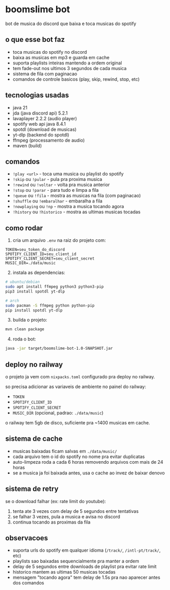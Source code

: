 # boomslime bot

bot de musica do discord que baixa e toca musicas do spotify

## o que esse bot faz

- toca musicas do spotify no discord
- baixa as musicas em mp3 e guarda em cache
- suporta playlists inteiras mantendo a ordem original
- tem fade-out nos ultimos 3 segundos de cada musica
- sistema de fila com paginacao
- comandos de controle basicos (play, skip, rewind, stop, etc)

## tecnologias usadas

- java 21
- jda (java discord api) 5.2.1
- lavaplayer 2.2.2 (audio player)
- spotify web api java 8.4.1
- spotdl (download de musicas)
- yt-dlp (backend do spotdl)
- ffmpeg (processamento de audio)
- maven (build)

## comandos

- `!play <url>` - toca uma musica ou playlist do spotify
- `!skip` ou `!pular` - pula pra proxima musica
- `!rewind` ou `!voltar` - volta pra musica anterior
- `!stop` ou `!parar` - para tudo e limpa a fila
- `!queue` ou `!fila` - mostra as musicas na fila (com paginacao)
- `!shuffle` ou `!embaralhar` - embaralha a fila
- `!nowplaying` ou `!np` - mostra a musica tocando agora
- `!history` ou `!historico` - mostra as ultimas musicas tocadas

## como rodar

1. cria um arquivo `.env` na raiz do projeto com:
```
TOKEN=seu_token_do_discord
SPOTIFY_CLIENT_ID=seu_client_id
SPOTIFY_CLIENT_SECRET=seu_client_secret
MUSIC_DIR=./data/music
```

2. instala as dependencias:
```bash
# ubuntu/debian
sudo apt install ffmpeg python3 python3-pip
pip3 install spotdl yt-dlp

# arch
sudo pacman -S ffmpeg python python-pip
pip install spotdl yt-dlp
```

3. builda o projeto:
```bash
mvn clean package
```

4. roda o bot:
```bash
java -jar target/boomslime-bot-1.0-SNAPSHOT.jar
```

## deploy no railway

o projeto ja vem com `nixpacks.toml` configurado pra deploy no railway.

so precisa adicionar as variaveis de ambiente no painel do railway:
- `TOKEN`
- `SPOTIFY_CLIENT_ID`
- `SPOTIFY_CLIENT_SECRET`
- `MUSIC_DIR` (opcional, padrao: `./data/music`)

o railway tem 5gb de disco, suficiente pra ~1400 musicas em cache.

## sistema de cache

- musicas baixadas ficam salvas em `./data/music/`
- cada arquivo tem o id do spotify no nome pra evitar duplicatas
- auto-limpeza roda a cada 6 horas removendo arquivos com mais de 24 horas
- se a musica ja foi baixada antes, usa o cache ao invez de baixar denovo

## sistema de retry

se o download falhar (ex: rate limit do youtube):
1. tenta ate 3 vezes com delay de 5 segundos entre tentativas
2. se falhar 3 vezes, pula a musica e avisa no discord
3. continua tocando as proximas da fila

## observacoes

- suporta urls do spotify em qualquer idioma (`/track/`, `/intl-pt/track/`, etc)
- playlists sao baixadas sequencialmente pra manter a ordem
- delay de 5 segundos entre downloads de playlist pra evitar rate limit
- historico mantem as ultimas 50 musicas tocadas
- mensagem "tocando agora" tem delay de 1.5s pra nao aparecer antes dos comandos
